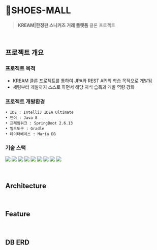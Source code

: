 
# 👟SHOES-MALL
> **KREAM|한정판 스니커즈 거래 플랫폼** 클론 프로젝트

<br/>

## 프로젝트 개요 

### 프로젝트 목적 

- KREAM 클론 프로젝트를 통하여 JPA와 REST API의 학습 목적으로 개발됨
- 세팅부터 개발까지 스스로 하면서 해당 지식 습득과 개발 역량 강화

### 프로젝트 개발환경

```
• IDE : IntelliJ IDEA Ultimate
• 언어 : Java 8
• 프레임워크 : SpringBoot 2.6.13
• 빌드도구 : Gradle 
• 데이터베이스 : Maria DB
```

### 기술 스택 

<p align="left">
<img src="https://img.shields.io/badge/Java 8-007396?style=flat&logo=Java&logoColor=white">
<img src="https://img.shields.io/badge/Spring Boot-6DB33F?style=flat&logo=Spring Boot&logoColor=white">
<img src="https://img.shields.io/badge/jQuery-0769AD?style=flat&logo=Oracle&logoColor=white">
<img src="https://img.shields.io/badge/JavaScript-F7DF1E?style=flat&logo=JavaScript&logoColor=white">
<img src="https://img.shields.io/badge/HTML5-E34F26?style=flat&logo=HTML5&logoColor=white">
<img src="https://img.shields.io/badge/CSS3-1572B6?style=flat&logo=CSS3&logoColor=white">
<img src="https://img.shields.io/badge/Thymeleaf-3FE669?style=flat&logo=Thymeleaf&logoColor=white">
<img src="https://img.shields.io/badge/Gradle-02303A?style=flat&logo=Gradle&logoColor=white">
<img src="https://img.shields.io/badge/MariaDB-003545?style=flat&logo=MariaDB&logoColor=white">
</p>

<br/>

## Architecture


<br/>

## Feature



<br/>

## DB ERD 

